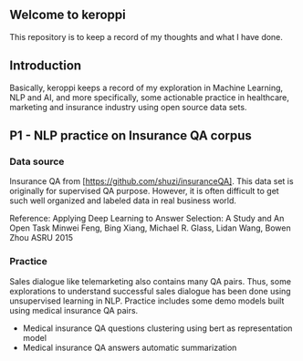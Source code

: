 ## Welcome to keroppi

This repository is to keep a record of my thoughts and what I have done. 

## Introduction

Basically, keroppi keeps a record of my exploration in Machine Learning, NLP and AI, and more specifically, some actionable practice in healthcare, marketing and insurance industry using open source data sets.


## P1 - NLP practice on Insurance QA corpus

### Data source

Insurance QA from [https://github.com/shuzi/insuranceQA]. This data set is originally for supervised QA purpose. However, it is often difficult to get such well organized and labeled data in real business world.

Reference: Applying Deep Learning to Answer Selection: A Study and An Open Task Minwei Feng, Bing Xiang, Michael R. Glass, Lidan Wang, Bowen Zhou ASRU 2015

### Practice

Sales dialogue like telemarketing also contains many QA pairs. Thus, some explorations to understand successful sales dialogue has been done using unsupervised learning in NLP. Practice includes some demo models built using medical insurance QA pairs. 

- Medical insurance QA questions clustering using bert as representation model
- Medical insurance QA answers automatic summarization


